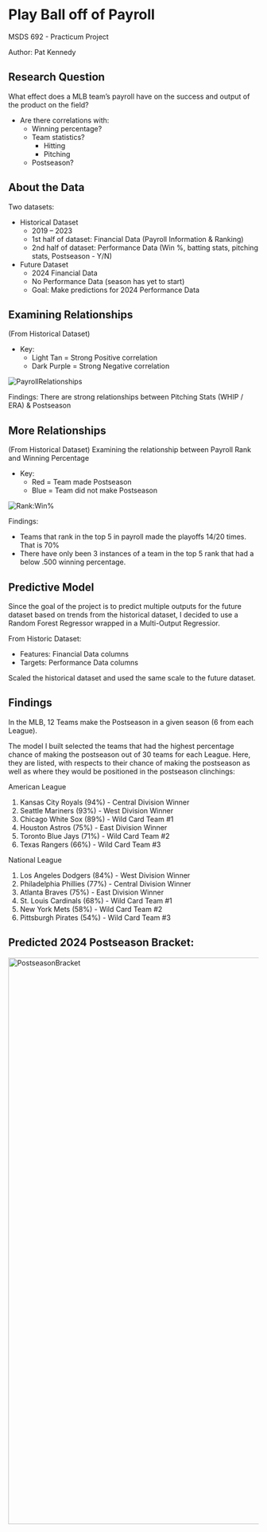 # Play Ball off of Payroll
MSDS 692 - Practicum Project

Author: Pat Kennedy

## Research Question
What effect does a MLB team’s payroll have on the success and output of the product on the field? 
- Are there correlations with:
  - Winning percentage?
  - Team statistics?
    - Hitting
    - Pitching
  - Postseason?

## About the Data
Two datasets:
- Historical Dataset
  - 2019 – 2023
  - 1st half of dataset: Financial Data (Payroll Information & Ranking)
  - 2nd half of dataset: Performance Data (Win %, batting stats, pitching stats, Postseason - Y/N)
- Future Dataset
  - 2024 Financial Data
  - No Performance Data (season has yet to start)
  - Goal: Make predictions for 2024 Performance Data

## Examining Relationships
(From Historical Dataset)
- Key:
  - Light Tan = Strong Positive correlation
  - Dark Purple = Strong Negative correlation
  
![PayrollRelationships](https://github.com/patkennedy11/MSDS692_PracticumProject--Play_Ball_off_of_Payroll/assets/146998300/1c4f943b-1d9d-45ef-bb7e-a86fd97db6f8)

Findings: There are strong relationships between Pitching Stats (WHIP / ERA) & Postseason

## More Relationships
(From Historical Dataset)
Examining the relationship between Payroll Rank and Winning Percentage

- Key:
  - Red = Team made Postseason
  - Blue = Team did not make Postseason
 
![Rank:Win%](https://github.com/patkennedy11/MSDS692_PracticumProject--Play_Ball_off_of_Payroll/assets/146998300/38c4866a-23b8-4fa6-9eb1-38263a760f30)

Findings:
- Teams that rank in the top 5 in payroll made the playoffs 14/20 times. That is 70%
- There have only been 3 instances of a team in the top 5 rank that had a below .500 winning percentage.

## Predictive Model
Since the goal of the project is to predict multiple outputs for the future dataset based on trends from the historical dataset, I decided to use a Random Forest Regressor wrapped in a Multi-Output Regressior.

From Historic Dataset:
- Features: Financial Data columns
- Targets: Performance Data columns

Scaled the historical dataset and used the same scale to the future dataset.

## Findings
In the MLB, 12 Teams make the Postseason in a given season (6 from each League).

The model I built selected the teams that had the highest percentage chance of making the postseason out of 30 teams for each League. Here, they are listed, with respects to their chance of making the postseason as well as where they would be positioned in the postseason clinchings:

American League
1) Kansas City Royals (94%) - Central Division Winner
2) Seattle Mariners (93%) - West Division Winner
3) Chicago White Sox (89%) - Wild Card Team #1
4) Houston Astros (75%) - East Division Winner
5) Toronto Blue Jays (71%) - Wild Card Team #2
6) Texas Rangers (66%) - Wild Card Team #3

National League
1) Los Angeles Dodgers (84%) - West Division Winner
2) Philadelphia Phillies (77%) - Central Division Winner
3) Atlanta Braves (75%) - East Division Winner
4) St. Louis Cardinals (68%) - Wild Card Team #1
5) New York Mets (58%) - Wild Card Team #2
6) Pittsburgh Pirates (54%) - Wild Card Team #3

## Predicted 2024 Postseason Bracket:
<img width="1139" alt="PostseasonBracket" src="https://github.com/patkennedy11/MSDS692_PracticumProject--Play_Ball_off_of_Payroll/assets/146998300/ae5eb181-8a98-46c6-822e-5d125c28bd87">
